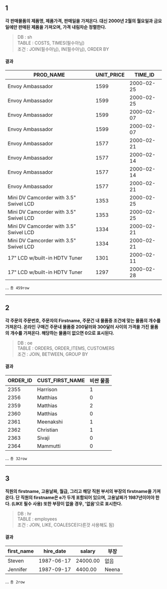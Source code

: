 ## 1
**각 판매물품의 제품명, 제품가격, 판매일을 가져온다.
 대신 2000년 2월의 월요일과 금요일에만 판매된 제품을 가져오며, 가격 내림차순 정렬한다.**

> DB : sh  
> TABLE : COSTS, TIMES(필수아님)  
> 조건 : JOIN(필수아님), IN(필수아님), ORDER BY  

#### 결과
|PROD_NAME|UNIT_PRICE|TIME_ID|
|---------|----------|-------|
|Envoy Ambassador|1599|2000-02-25|
|Envoy Ambassador|1599|2000-02-25|
|Envoy Ambassador|1599|2000-02-07|
|Envoy Ambassador|1599|2000-02-07|
|Envoy Ambassador|1577|2000-02-21|
|Envoy Ambassador|1577|2000-02-14|
|Envoy Ambassador|1577|2000-02-14|
|Envoy Ambassador|1577|2000-02-21|
|Mini DV Camcorder with 3.5" Swivel LCD|1353|2000-02-25|
|Mini DV Camcorder with 3.5" Swivel LCD|1353|2000-02-25|
|Mini DV Camcorder with 3.5" Swivel LCD|1334|2000-02-21|
|Mini DV Camcorder with 3.5" Swivel LCD|1334|2000-02-21|
|17" LCD w/built-in HDTV Tuner|1301|2000-02-11|
|17" LCD w/built-in HDTV Tuner|1297|2000-02-28|

...
`총 459row`

---

## 2
**각 주문의 주문번호, 주문자의 Firstname, 주문건 내 물품중 조건에 맞는 물품의 개수를 가져온다.
온라인 구매건 주문내 물품중 200달러와 300달러 사이의 가격을 가진 물품의 개수를 가져온다.
해당하는 물품이 없으면 0으로 표시된다.**

> DB : oe  
> TABLE : ORDERS, ORDER_ITEMS, CUSTOMERS  
> 조건 : JOIN, BETWEEN, GROUP BY  

#### 결과
|ORDER_ID|CUST_FIRST_NAME|비싼 물품|
|--------|---------------|-----|
|2355|Harrison|1|
|2356|Matthias|0|
|2359|Matthias|2|
|2360|Matthias|0|
|2361|Meenakshi|1|
|2362|Christian|1|
|2363|Sivaji|0|
|2364|Mammutti|0|


...
`총 32row`

---

## 3
**직원의 firstname, 고용날짜, 월급, 그리고 해당 직원 부서의 부장의 firstname을 가져온다.
단 직원의 firstname은 e가 두개 포함되어 있으며, 고용날짜가 1987년이어야 한다. (LIKE 필수 사용)
또한 부장이 없을 경우, '없음'으로 표시한다.**

> DB : hr  
> TABLE : employees  
> 조건 : JOIN, LIKE, COALESCE(다른것 사용해도 됨)  

#### 결과
|first_name|hire_date|salary|부장|
|----------|---------|------|--|
|Steven|1987-06-17|24000.00|없음|
|Jennifer|1987-09-17|4400.00|Neena|



...
`총 2row`
